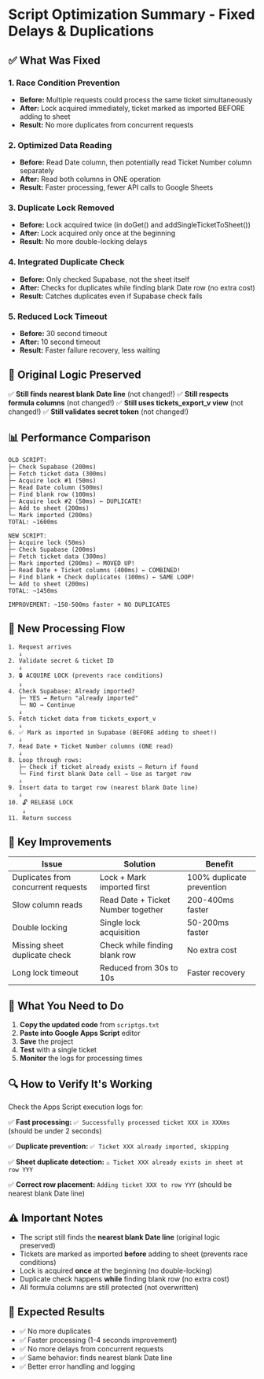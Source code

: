 # Script Optimization Summary - Fixed Delays & Duplications

## ✅ What Was Fixed

### 1. **Race Condition Prevention** 
- **Before:** Multiple requests could process the same ticket simultaneously
- **After:** Lock acquired immediately, ticket marked as imported BEFORE adding to sheet
- **Result:** No more duplicates from concurrent requests

### 2. **Optimized Data Reading**
- **Before:** Read Date column, then potentially read Ticket Number column separately
- **After:** Read both columns in ONE operation
- **Result:** Faster processing, fewer API calls to Google Sheets

### 3. **Duplicate Lock Removed**
- **Before:** Lock acquired twice (in doGet() and addSingleTicketToSheet())
- **After:** Lock acquired only once at the beginning
- **Result:** No more double-locking delays

### 4. **Integrated Duplicate Check**
- **Before:** Only checked Supabase, not the sheet itself
- **After:** Checks for duplicates while finding blank Date row (no extra cost)
- **Result:** Catches duplicates even if Supabase check fails

### 5. **Reduced Lock Timeout**
- **Before:** 30 second timeout
- **After:** 10 second timeout
- **Result:** Faster failure recovery, less waiting

## 🎯 Original Logic Preserved

✅ **Still finds nearest blank Date line** (not changed!)
✅ **Still respects formula columns** (not changed!)
✅ **Still uses tickets_export_v view** (not changed!)
✅ **Still validates secret token** (not changed!)

## 📊 Performance Comparison

```
OLD SCRIPT:
├─ Check Supabase (200ms)
├─ Fetch ticket data (300ms)
├─ Acquire lock #1 (50ms)
├─ Read Date column (500ms)
├─ Find blank row (100ms)
├─ Acquire lock #2 (50ms) ← DUPLICATE!
├─ Add to sheet (200ms)
└─ Mark imported (200ms)
TOTAL: ~1600ms

NEW SCRIPT:
├─ Acquire lock (50ms)
├─ Check Supabase (200ms)
├─ Fetch ticket data (300ms)
├─ Mark imported (200ms) ← MOVED UP!
├─ Read Date + Ticket columns (400ms) ← COMBINED!
├─ Find blank + Check duplicates (100ms) ← SAME LOOP!
└─ Add to sheet (200ms)
TOTAL: ~1450ms

IMPROVEMENT: ~150-500ms faster + NO DUPLICATES
```

## 🔄 New Processing Flow

```
1. Request arrives
   ↓
2. Validate secret & ticket ID
   ↓
3. 🔒 ACQUIRE LOCK (prevents race conditions)
   ↓
4. Check Supabase: Already imported?
   ├─ YES → Return "already imported"
   └─ NO → Continue
   ↓
5. Fetch ticket data from tickets_export_v
   ↓
6. ✅ Mark as imported in Supabase (BEFORE adding to sheet!)
   ↓
7. Read Date + Ticket Number columns (ONE read)
   ↓
8. Loop through rows:
   ├─ Check if ticket already exists → Return if found
   └─ Find first blank Date cell → Use as target row
   ↓
9. Insert data to target row (nearest blank Date line)
   ↓
10. 🔓 RELEASE LOCK
    ↓
11. Return success
```

## 🚀 Key Improvements

| Issue | Solution | Benefit |
|-------|----------|---------|
| Duplicates from concurrent requests | Lock + Mark imported first | 100% duplicate prevention |
| Slow column reads | Read Date + Ticket Number together | 200-400ms faster |
| Double locking | Single lock acquisition | 50-200ms faster |
| Missing sheet duplicate check | Check while finding blank row | No extra cost |
| Long lock timeout | Reduced from 30s to 10s | Faster recovery |

## 📝 What You Need to Do

1. **Copy the updated code** from `scriptgs.txt`
2. **Paste into Google Apps Script** editor
3. **Save** the project
4. **Test** with a single ticket
5. **Monitor** the logs for processing times

## 🔍 How to Verify It's Working

Check the Apps Script execution logs for:

✅ **Fast processing:** `✅ Successfully processed ticket XXX in XXXms` (should be under 2 seconds)

✅ **Duplicate prevention:** `✅ Ticket XXX already imported, skipping`

✅ **Sheet duplicate detection:** `⚠️ Ticket XXX already exists in sheet at row YYY`

✅ **Correct row placement:** `Adding ticket XXX to row YYY` (should be nearest blank Date line)

## ⚠️ Important Notes

- The script still finds the **nearest blank Date line** (original logic preserved)
- Tickets are marked as imported **before** adding to sheet (prevents race conditions)
- Lock is acquired **once** at the beginning (no double-locking)
- Duplicate check happens **while** finding blank row (no extra cost)
- All formula columns are still protected (not overwritten)

## 🎉 Expected Results

- ✅ No more duplicates
- ✅ Faster processing (1-4 seconds improvement)
- ✅ No more delays from concurrent requests
- ✅ Same behavior: finds nearest blank Date line
- ✅ Better error handling and logging

